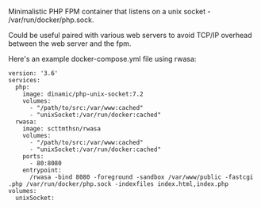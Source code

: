 Minimalistic PHP FPM container that listens on a unix socket - /var/run/docker/php.sock.

Could be useful paired with various web servers to avoid TCP/IP overhead between the web server and the fpm.

Here's an example docker-compose.yml file using rwasa:

```
version: '3.6'
services:
  php:
    image: dinamic/php-unix-socket:7.2
    volumes:
      - "/path/to/src:/var/www:cached"
      - "unixSocket:/var/run/docker:cached"
  rwasa:
    image: scttmthsn/rwasa
    volumes:
      - "/path/to/src:/var/www:cached"
      - "unixSocket:/var/run/docker:cached"
    ports:
      - 80:8080
    entrypoint:
      /rwasa -bind 8080 -foreground -sandbox /var/www/public -fastcgi .php /var/run/docker/php.sock -indexfiles index.html,index.php
volumes:
  unixSocket:
```
